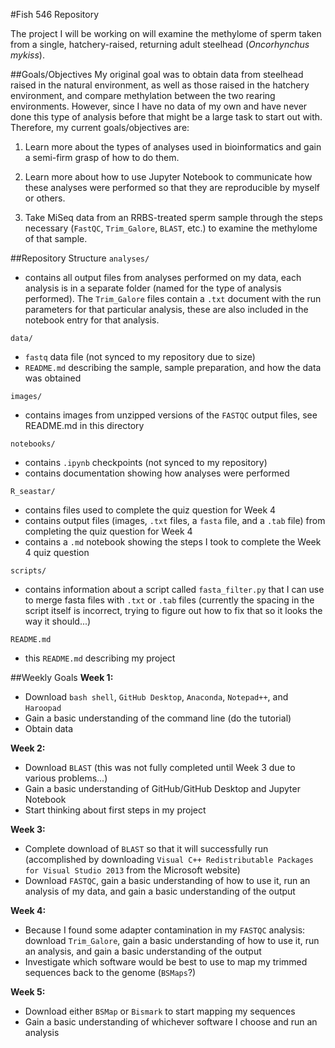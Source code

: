 #Fish 546 Repository

The project I will be working on will examine the methylome of sperm taken from a single, hatchery-raised, returning adult steelhead (*Oncorhynchus mykiss*).

##Goals/Objectives
My original goal was to obtain data from steelhead raised in the natural environment, as well as those raised in the hatchery environment, and compare methylation between the two rearing environments. However, since I have no data of my own and have never done this type of analysis before that might be a large task to start out with. Therefore, my current goals/objectives are:

1. Learn more about the types of analyses used in bioinformatics and gain a semi-firm grasp of how to do them.

2. Learn more about how to use Jupyter Notebook to communicate how these analyses were performed so that they are reproducible by myself or others.

3. Take MiSeq data from an RRBS-treated sperm sample through the steps necessary (`FastQC`, `Trim_Galore`, `BLAST`, etc.) to examine the methylome of that sample.

##Repository Structure
`analyses/`
- contains all output files from analyses performed on my data, each analysis is in a separate folder (named for the type of analysis performed). The `Trim_Galore` files contain a `.txt` document with the run parameters for that particular analysis, these are also included in the notebook entry for that analysis.

`data/`
- `fastq` data file (not synced to my repository due to size)
- `README.md` describing the sample, sample preparation, and how the data was obtained

`images/`
- contains images from unzipped versions of the `FASTQC` output files, see README.md in this directory

`notebooks/`
- contains `.ipynb` checkpoints (not synced to my repository)
- contains documentation showing how analyses were performed

`R_seastar/`
- contains files used to complete the quiz question for Week 4
- contains output files (images, `.txt` files, a `fasta` file, and a `.tab` file) from completing the quiz question for Week 4
- contains a `.md` notebook showing the steps I took to complete the Week 4 quiz question

`scripts/`
- contains information about a script called `fasta_filter.py` that I can use to merge fasta files with `.txt` or `.tab` files (currently the spacing in the script itself is incorrect, trying to figure out how to fix that so it looks the way it should...)

`README.md`
- this `README.md` describing my project

##Weekly Goals
**Week 1:**
- Download `bash shell`, `GitHub Desktop`, `Anaconda`, `Notepad++`, and `Haroopad`
- Gain a basic understanding of the command line (do the tutorial)
- Obtain data

**Week 2:**
- Download `BLAST` (this was not fully completed until Week 3 due to various problems...)
- Gain a basic understanding of GitHub/GitHub Desktop and Jupyter Notebook
- Start thinking about first steps in my project

**Week 3:**
- Complete download of `BLAST` so that it will successfully run (accomplished by downloading `Visual C++ Redistributable Packages for Visual Studio 2013` from the Microsoft website)
- Download `FASTQC`, gain a basic understanding of how to use it, run an analysis of my data, and gain a basic understanding of the output

**Week 4:**
- Because I found some adapter contamination in my `FASTQC` analysis: download `Trim_Galore`, gain a basic understanding of how to use it, run an analysis, and gain a basic understanding of the output
- Investigate which software would be best to use to map my trimmed sequences back to the genome (`BSMaps`?)

**Week 5:**
- Download either `BSMap` or `Bismark` to start mapping my sequences
- Gain a basic understanding of whichever software I choose and run an analysis
